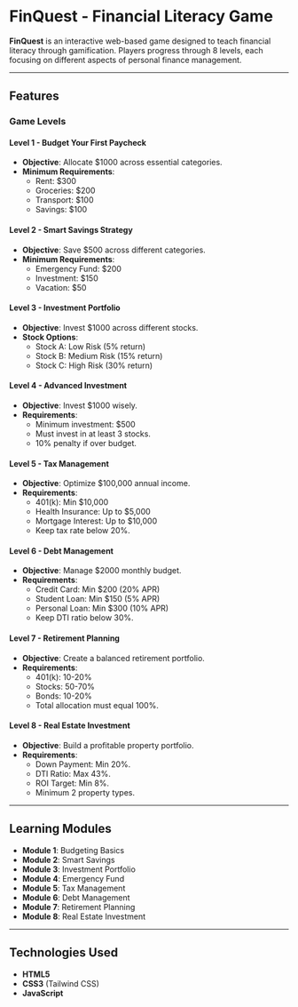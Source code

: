 # FinQuest - Financial Literacy Game

**FinQuest** is an interactive web-based game designed to teach financial literacy through gamification. Players progress through 8 levels, each focusing on different aspects of personal finance management.

---

## Features

### Game Levels
#### Level 1 - Budget Your First Paycheck
- **Objective**: Allocate $1000 across essential categories.
- **Minimum Requirements**:
  - Rent: $300
  - Groceries: $200
  - Transport: $100
  - Savings: $100

#### Level 2 - Smart Savings Strategy
- **Objective**: Save $500 across different categories.
- **Minimum Requirements**:
  - Emergency Fund: $200
  - Investment: $150
  - Vacation: $50

#### Level 3 - Investment Portfolio
- **Objective**: Invest $1000 across different stocks.
- **Stock Options**:
  - Stock A: Low Risk (5% return)
  - Stock B: Medium Risk (15% return)
  - Stock C: High Risk (30% return)

#### Level 4 - Advanced Investment
- **Objective**: Invest $1000 wisely.
- **Requirements**:
  - Minimum investment: $500
  - Must invest in at least 3 stocks.
  - 10% penalty if over budget.

#### Level 5 - Tax Management
- **Objective**: Optimize $100,000 annual income.
- **Requirements**:
  - 401(k): Min $10,000
  - Health Insurance: Up to $5,000
  - Mortgage Interest: Up to $10,000
  - Keep tax rate below 20%.

#### Level 6 - Debt Management
- **Objective**: Manage $2000 monthly budget.
- **Requirements**:
  - Credit Card: Min $200 (20% APR)
  - Student Loan: Min $150 (5% APR)
  - Personal Loan: Min $300 (10% APR)
  - Keep DTI ratio below 30%.

#### Level 7 - Retirement Planning
- **Objective**: Create a balanced retirement portfolio.
- **Requirements**:
  - 401(k): 10-20%
  - Stocks: 50-70%
  - Bonds: 10-20%
  - Total allocation must equal 100%.

#### Level 8 - Real Estate Investment
- **Objective**: Build a profitable property portfolio.
- **Requirements**:
  - Down Payment: Min 20%.
  - DTI Ratio: Max 43%.
  - ROI Target: Min 8%.
  - Minimum 2 property types.

---

## Learning Modules
- **Module 1**: Budgeting Basics
- **Module 2**: Smart Savings
- **Module 3**: Investment Portfolio
- **Module 4**: Emergency Fund
- **Module 5**: Tax Management
- **Module 6**: Debt Management
- **Module 7**: Retirement Planning
- **Module 8**: Real Estate Investment

---

## Technologies Used
- **HTML5**
- **CSS3** (Tailwind CSS)
- **JavaScript**


